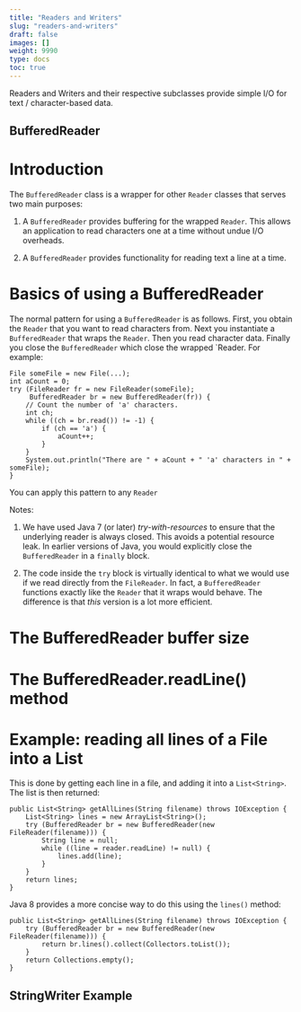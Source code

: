 ```yaml
---
title: "Readers and Writers"
slug: "readers-and-writers"
draft: false
images: []
weight: 9990
type: docs
toc: true
---
```


Readers and Writers and their respective subclasses provide simple I/O for text / character-based data.

## BufferedReader
# Introduction

The `BufferedReader` class is a wrapper for other `Reader` classes that serves two main purposes:

  1.  A `BufferedReader` provides buffering for the wrapped `Reader`.  This allows an application to read characters one at a time without undue I/O overheads.

  2.  A `BufferedReader` provides functionality for reading text a line at a time.

# Basics of using a BufferedReader #

The normal pattern  for using a `BufferedReader` is as follows.  First, you obtain the `Reader` that you want to read characters from.  Next you instantiate a `BufferedReader` that wraps the `Reader`.  Then you read character data.  Finally you close the `BufferedReader` which close the wrapped `Reader.    For example:

    File someFile = new File(...);
    int aCount = 0;
    try (FileReader fr = new FileReader(someFile);
         BufferedReader br = new BufferedReader(fr)) {
        // Count the number of 'a' characters.
        int ch;
        while ((ch = br.read()) != -1) {
            if (ch == 'a') {
                aCount++;
            }
        }
        System.out.println("There are " + aCount + " 'a' characters in " + someFile);
    }

You can apply this pattern to any `Reader` 

Notes:

  1.  We have used Java 7 (or later) *try-with-resources* to ensure that the underlying reader is always closed.  This avoids a potential resource leak.  In earlier versions of Java, you would explicitly close the `BufferedReader` in a `finally` block.

  2.  The code inside the `try` block is virtually identical to what we would use if we read directly from the `FileReader`.  In fact, a `BufferedReader` functions exactly like the `Reader` that it wraps would behave.  The difference is that *this* version is a lot more efficient.  

# The BufferedReader buffer size #

# The BufferedReader.readLine() method #

# Example: reading all lines of a File into a List #

This is done by getting each line in a file, and adding it into a `List<String>`. The list is then returned:

    public List<String> getAllLines(String filename) throws IOException {
        List<String> lines = new ArrayList<String>();
        try (BufferedReader br = new BufferedReader(new FileReader(filename))) {
            String line = null;
            while ((line = reader.readLine) != null) {
                lines.add(line);
            }
        }
        return lines;
    }

Java 8 provides a more concise way to do this using the `lines()` method:

    public List<String> getAllLines(String filename) throws IOException {
        try (BufferedReader br = new BufferedReader(new FileReader(filename))) {
            return br.lines().collect(Collectors.toList());
        }
        return Collections.empty();
    }

## StringWriter Example


